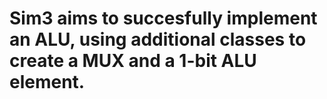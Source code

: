 # Sim3 aims to succesfully implement an ALU, using additional classes to create a MUX and a 1-bit ALU element.
